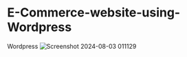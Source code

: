 # E-Commerce-website-using-Wordpress
Wordpress
![Screenshot 2024-08-03 011129](https://github.com/user-attachments/assets/fd1b108d-cc36-4065-bd40-b2b93a9a6951)
